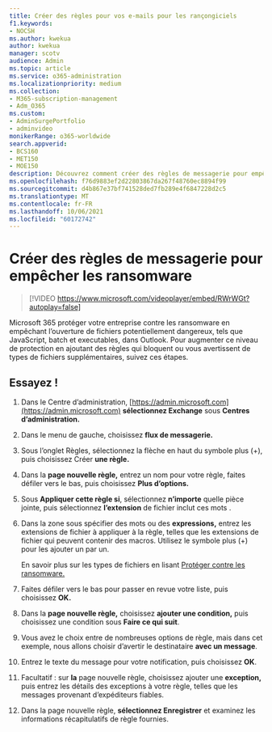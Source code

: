 ```yaml
---
title: Créer des règles pour vos e-mails pour les rançongiciels
f1.keywords:
- NOCSH
ms.author: kwekua
author: kwekua
manager: scotv
audience: Admin
ms.topic: article
ms.service: o365-administration
ms.localizationpriority: medium
ms.collection:
- M365-subscription-management
- Adm_O365
ms.custom:
- AdminSurgePortfolio
- adminvideo
monikerRange: o365-worldwide
search.appverid:
- BCS160
- MET150
- MOE150
description: Découvrez comment créer des règles de messagerie pour empêcher les ransomware.
ms.openlocfilehash: f76d9883ef2d22803867da267f48760ec8894f99
ms.sourcegitcommit: d4b867e37bf741528ded7fb289e4f6847228d2c5
ms.translationtype: MT
ms.contentlocale: fr-FR
ms.lasthandoff: 10/06/2021
ms.locfileid: "60172742"
---
```

# <a name="create-email-rules-to-prevent-ransomware"></a>Créer des règles de messagerie pour empêcher les ransomware

> [!VIDEO https://www.microsoft.com/videoplayer/embed/RWrWGt?autoplay=false]

Microsoft 365 protéger votre entreprise contre les ransomware en empêchant l’ouverture de fichiers potentiellement dangereux, tels que JavaScript, batch et executables, dans Outlook. Pour augmenter ce niveau de protection en ajoutant des règles qui bloquent ou vous avertissent de types de fichiers supplémentaires, suivez ces étapes.

## <a name="try-it"></a>Essayez !

1. Dans le Centre d’administration, [https://admin.microsoft.com](https://admin.microsoft.com) **sélectionnez Exchange** sous **Centres d’administration.**
1. Dans le menu de gauche, choisissez **flux de messagerie.**
1. Sous l’onglet Règles, sélectionnez la flèche en haut du symbole plus (+), puis choisissez Créer **une règle.**
1. Dans la **page nouvelle règle,** entrez un nom pour votre règle, faites défiler vers le bas, puis choisissez **Plus d’options.**
1. Sous **Appliquer cette règle si**, sélectionnez **n’importe** quelle pièce jointe, puis sélectionnez **l’extension** de fichier inclut ces mots .
1. Dans la zone sous spécifier des mots ou des **expressions,** entrez les extensions de fichier à appliquer à la règle, telles que les extensions de fichier qui peuvent contenir des macros. Utilisez le symbole plus (+) pour les ajouter un par un.

    En savoir plus sur les types de fichiers en lisant [Protéger contre les ransomware.](../admin/security-and-compliance/secure-your-business-data.md#ransomware)

1. Faites défiler vers le bas pour passer en revue votre liste, puis choisissez **OK.**
1. Dans la **page nouvelle règle,** choisissez **ajouter une condition,** puis choisissez une condition sous **Faire ce qui suit**.
1. Vous avez le choix entre de nombreuses options de règle, mais dans cet exemple, nous allons choisir d’avertir le destinataire **avec un message**.
1. Entrez le texte du message pour votre notification, puis choisissez **OK**.
1. Facultatif : sur **la** page nouvelle règle, choisissez ajouter une **exception,** puis entrez les détails des exceptions à votre règle, telles que les messages provenant d’expéditeurs fiables.
1. Dans la page nouvelle règle, **sélectionnez Enregistrer** et examinez les informations récapitulatifs de règle fournies.